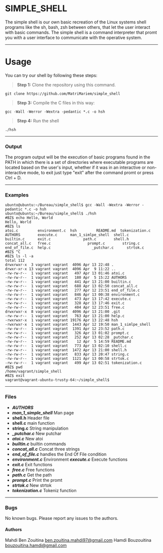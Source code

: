 # SIMPLE_SHELL

The simple shell is our own basic recreation of the Linux systems shell programs like the sh, bash, zsh between others, that let the user interact with basic commands. The simple shell is a command interpreter that promt you with a user interface to communicate with the operative system.
*****
# Usage
You can try our shell by following these steps:
> **Step 1:** Clone the repository using this command.
````
git clone https://github.com/MatriMariem/simple_shell
````

> **Step 3:** Compile the C files in this way:
````
gcc -Wall -Werror -Wextra -pedantic *.c -o hsh
````
> **Step 4:** Run the shell
````
./hsh
````
****
### Output
The program output will be the execution of basic programs found in the PATH in which there is a set of directories where executable programs are located based on the user's input, whether if it was in an interactive or non-interactive mode, to exit just type "exit" after the command promt or press Ctrl + D.
****
### Examples
````
ubunto@ubuntu:~/Bureau/simple_shell$ gcc -Wall -Wextra -Werror -pedantic *.c -o hsh
ubunto@ubuntu:~/Bureau/simple_shell$ ./hsh
#BZ$ echo Hello, World
Hello, World
#BZ$ ls
atoi.c	       environment.c  hsh		  README.md  tokenization.c
AUTHORS        execute.c      man_1_simlpe_shell  shell.c
builtin.c      exit.c	            path.c		  shell.h
concat_all.c   free.c		          prompt.c		  string.c
end_of_file.c  help.c			        _putchar.c	    strtok.c
#BZ$ ^C
#BZ$ ls -l -a
total 112
drwxrwxr-x  3 vagrant vagrant  4096 Apr 13 22:48 .
drwxr-xr-x 13 vagrant vagrant  4096 Apr  9 11:22 ..
-rw-rw-r--  1 vagrant vagrant   497 Apr 13 01:46 atoi.c
-rw-rw-r--  1 vagrant vagrant   180 Apr  5 15:22 AUTHORS
-rw-rw-r--  1 vagrant vagrant   441 Apr 13 21:00 builtin.c
-rw-rw-r--  1 vagrant vagrant   688 Apr 13 02:50 concat_all.c
-rw-rw-r--  1 vagrant vagrant   277 Apr 12 23:51 end_of_file.c
-rw-rw-r--  1 vagrant vagrant   846 Apr 13 00:38 environment.c
-rw-rw-r--  1 vagrant vagrant   473 Apr 13 17:42 execute.c
-rw-rw-r--  1 vagrant vagrant   328 Apr 13 17:46 exit.c
-rw-rw-r--  1 vagrant vagrant   404 Apr 12 23:51 free.c
drwxrwxr-x  8 vagrant vagrant  4096 Apr 13 21:00 .git
-rw-rw-r--  1 vagrant vagrant   763 Apr 13 21:00 help.c
-rwxrwxr-x  1 vagrant vagrant 19176 Apr 13 22:48 hsh
-rwxrwxr-x  1 vagrant vagrant  1443 Apr 12 19:50 man_1_simlpe_shell
-rw-rw-r--  1 vagrant vagrant  1391 Apr 12 23:52 path.c
-rw-rw-r--  1 vagrant vagrant   326 Apr 13 01:02 prompt.c
-rw-rw-r--  1 vagrant vagrant   252 Apr 13 02:28 _putchar.c
-rw-rw-r--  1 vagrant vagrant    12 Apr  5 14:59 README.md
-rw-rw-r--  1 vagrant vagrant   773 Apr 13 02:10 shell.c
-rw-rw-r--  1 vagrant vagrant  1472 Apr 13 21:00 shell.h
-rw-rw-r--  1 vagrant vagrant   833 Apr 13 20:47 string.c
-rw-rw-r--  1 vagrant vagrant  1121 Apr 13 00:58 strtok.c
-rw-rw-r--  1 vagrant vagrant   499 Apr 13 02:51 tokenization.c
#BZ$ pwd
/home/vagrant/simple_shell
#BZ$ exit
vagrant@vagrant-ubuntu-trusty-64:~/simple_shell$
````
****

### Files
- ***AUTHORS***
- ***man_1_simple_shell***
Man page
- **shell.h**
Header file
- **shell.c**
main function
- **string.c**
String manipulation
- ***_putchar.c***
New putchar
- ***atoi.c***
New atoi
- ***builtin.c***
builtin commands
- ***concat_all.c***
Concat three strings
- ***end_of_file.c***
handles the End Of File condition
- ***environment.c***
Environment
***execute.c***
Execute functions
- ***exit.c***
Exit functions
- ***free.c***
Free functions
- ***path.c***
Get the path
- ***prompt.c***
Print the promt
- ***strtok.c***
New strtok
- ***tokenization.c***
Tokeniz function
****

### Bugs
No known bugs.
Please report any issues to the authors.
#### Authors
Mahdi Ben Zouitina <ben.zouitina.mahdi97@gmail.com>
Hamdi Bouzouitina <bouzouitina.hamdi@gmail.com>
